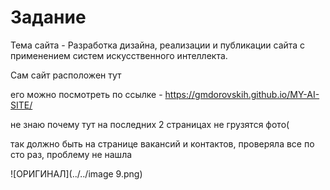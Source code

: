 # Задание

Тема сайта - Разработка дизайна, реализации и публикации сайта с применением систем искусственного интеллекта. 

Сам сайт расположен тут

его можно посмотреть по ссылке - https://gmdorovskih.github.io/MY-AI-SITE/

не знаю почему тут на последних 2 страницах не грузятся фото(


так должно быть на странице вакансий и контактов, проверяла все по сто раз, проблему не нашла

![ОРИГИНАЛ](../../image 9.png)

